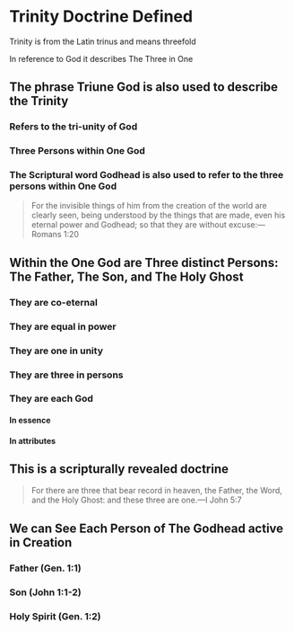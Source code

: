 # Trinity Doctrine Defined

Trinity is from the Latin trinus and means threefold

In reference to God it describes The Three in One

## The phrase Triune God is also used to describe the Trinity

### Refers to the tri-unity of God

### Three Persons within One God

### The Scriptural word Godhead is also used to refer to the three persons within One God

> For the invisible things of him from the creation of the world are clearly seen, being understood by the things that are made, even his eternal power and Godhead; so that they are without excuse:&mdash;Romans 1:20

## Within the One God are Three distinct Persons: The Father, The Son, and The Holy Ghost

### They are co-eternal

### They are equal in power

### They are one in unity

### They are three in persons

### They are each God

#### In essence

#### In attributes

## This is a scripturally revealed doctrine

> For there are three that bear record in heaven, the Father, the Word, and the Holy Ghost: and these three are one.&mdash;I John 5:7

## We can See Each Person of The Godhead active in Creation

### Father (Gen. 1:1)

### Son (John 1:1-2)

### Holy Spirit (Gen. 1:2)